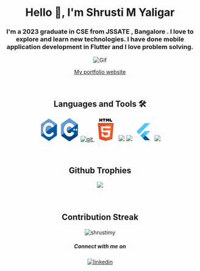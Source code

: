 <h1 align="center">Hello 👋, I'm Shrusti M Yaligar</h1>
<h3 align="center">I'm a 2023 graduate in CSE from JSSATE , Bangalore . I love to explore and learn new technologies. I have done mobile application development in Flutter and I love problem solving.</h3>
<p align="center"><img  src="https://media1.giphy.com/media/L1R1tvI9svkIWwpVYr/giphy.gif" alt="Gif"  /></p>
<a  href="https://shrustimy.github.io/"><p align="center">My portfolio website</p></a>
<br/>
<h2 align="center">Languages and Tools 🛠️</h2>
<p align="center">  
 
  <img src="https://raw.githubusercontent.com/devicons/devicon/master/icons/c/c-original.svg" alt="c" width="50" height="60"/>   
  <img src="https://raw.githubusercontent.com/devicons/devicon/master/icons/cplusplus/cplusplus-original.svg" alt="cplusplus" width="50" height="60"/>  
  <a href="https://git-scm.com/" target="_blank"> <img src="https://www.vectorlogo.zone/logos/git-scm/git-scm-icon.svg" alt="git" width="50" height="60"/> </a>
  <img src="https://raw.githubusercontent.com/devicons/devicon/master/icons/html5/html5-original-wordmark.svg" alt="html5" width="60" height="60"/>  <!--<img width="60px"  src="https://img.icons8.com/color/2x/css3.png"> --> 
  <img width="60px" src="https://img.icons8.com/fluent/50/000000/console.png"/> 
 <img width="50px" src="https://img.icons8.com/color/2x/dart.png">  
  <img width="50px" height="50" src="https://raw.githubusercontent.com/github/explore/80688e429a7d4ef2fca1e82350fe8e3517d3494d/topics/flutter/flutter.png">
  <img width="50px" src="https://img.icons8.com/color/50/000000/firebase.png"/></p> 

<br />


<!--<p align="left"> <img src="https://komarev.com/ghpvc/?username=shrustimy&label=Profile%20views&color=0e75b6&style=flat" alt="shrustimy" /> </p>-->
<h2 align="center">Github Trophies</h2>
<p align="center">
  <a href="https://github.com/ryo-ma/github-profile-trophy" target="_blank">
    <img src="https://github-profile-trophy.vercel.app/?username=shrustimy&row=2&column=4&margin-w=8&margin-h=8&theme=gruvbox&count_private=true"/>
  </a>
</p>


<br>
<!-- <p align="center"><img align="center" src="https://github-readme-stats.vercel.app/api/top-langs?username=shrustimy&theme=gotham&show_icons=true&locale=en&layout=compact" alt="shrustimy" /></p>


<p align="center">&nbsp;<img align="center" src="https://github-readme-stats.vercel.app/api?username=shrustimy&theme=gotham&show_icons=true&locale=en" alt="shrustimy" /></p> -->

<h2 align="center">Contribution Streak</h2>
<p align="center"><img align="center" src="https://github-readme-streak-stats.herokuapp.com/?user=shrustimy&theme=gotham&" alt="shrustimy" /></p>

<h5 align="center">Connect with me on</h5>
<p align="center">
<!--<a href="https://www.hackerrank.com/shrustimy" target="blank"><img align="center" src="https://raw.githubusercontent.com/rahuldkjain/github-profile-readme-generator/master/src/images/icons/Social/hackerrank.svg" alt="shrustimy" height="30" width="40" /></a>-->
<a href="https://www.linkedin.com/in/shrusti-yaligar-379599212/" target="_blank"><!-- target="_blank" -->
<img src="https://cdn.jsdelivr.net/npm/simple-icons@v3/icons/linkedin.svg?&style=for-the-badge&logo=linkedin&logoColor=white" alt=linkedin style="margin-bottom: 5px;" width="22px" />
</a>
 <!-- https://img.shields.io/badge/linkedin-%231E77B5.svg -->
</p>



